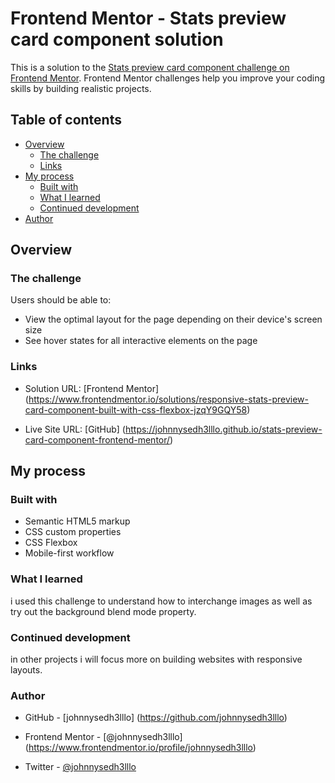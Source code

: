 # Frontend Mentor - Stats preview card component solution

This is a solution to the [Stats preview card component challenge on Frontend Mentor](https://www.frontendmentor.io/challenges/stats-preview-card-component-8JqbgoU62). Frontend Mentor challenges help you improve your coding skills by building realistic projects. 

## Table of contents

- [Overview](#overview)
  - [The challenge](#the-challenge)
  - [Links](#links)
- [My process](#my-process)
  - [Built with](#built-with)
  - [What I learned](#what-i-learned)
  - [Continued development](#continued-development)
- [Author](#author)

## Overview

### The challenge

Users should be able to:

- View the optimal layout for the page depending on their device's screen size
- See hover states for all interactive elements on the page

### Links

- Solution URL: [Frontend Mentor]
(https://www.frontendmentor.io/solutions/responsive-stats-preview-card-component-built-with-css-flexbox-jzqY9GQY58)

- Live Site URL: [GitHub]
(https://johnnysedh3lllo.github.io/stats-preview-card-component-frontend-mentor/)


## My process

### Built with

- Semantic HTML5 markup
- CSS custom properties
- CSS Flexbox
- Mobile-first workflow

### What I learned
i used this challenge to understand how to interchange images as well as try out the background blend mode property.


### Continued development
in other projects i will focus more on building websites with responsive layouts.

### Author
- GitHub - [johnnysedh3lllo] (https://github.com/johnnysedh3lllo)

- Frontend Mentor - [@johnnysedh3lllo] (https://www.frontendmentor.io/profile/johnnysedh3lllo)

- Twitter - [@johnnysedh3lllo](https://www.twitter.com/johnnysedh3lllo)
